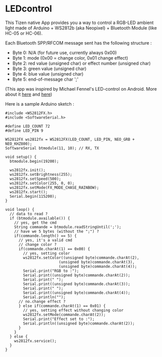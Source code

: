 # LEDcontrol
This Tizen native App provides you a way to control a RGB-LED ambient light made of Arduino + WS2812b (aka Neopixel) + Bluetooth Module (like HC-05 or HC-06).

Each Bluetooth SPP/RFCOM message sent has the following structure :

- Byte 0: N/A (for future use, currently always 0x00)
- Byte 1: mode (0x00 = change color, 0x01 change effect)
- Byte 2: red value (unsigned char) or effect number (unsigned char)
- Byte 3: green value (unsigned char)
- Byte 4: blue value (unsigned char)
- Byte 5: end-of-message char ';'

(This app was inspired by Michael Fennel's LED-control on Android. More about it [here](https://github.com/fennel-labs/LED-control) and [here](https://play.google.com/store/apps/details?id=com.fennel.ledcontrol))

Here is a sample Arduino sketch :

```
#include <WS2812FX.h>
#include <SoftwareSerial.h>

#define LED_COUNT 72
#define LED_PIN 9

WS2812FX ws2812fx = WS2812FX(LED_COUNT, LED_PIN, NEO_GRB + NEO_KHZ800);
SoftwareSerial btmodule(11, 10); // RX, TX

void setup() {
  btmodule.begin(19200);

  ws2812fx.init();
  ws2812fx.setBrightness(255);
  ws2812fx.setSpeed(500);
  ws2812fx.setColor(255, 0, 0);
  ws2812fx.setMode(FX_MODE_CHASE_RAINBOW);
  ws2812fx.start();
  Serial.begin(115200);
}

void loop() {
  // data to read ?
  if (btmodule.available()) {
    // yes, get the cmd
    String commande = btmodule.readStringUntil(';');
    // have we 5 bytes (without the ";") ?
    if(commande.length() == 5) {
      // yes, it's a valid cmd
      // change color ?
      if(commande.charAt(1) == 0x00) {
        // yes, setting color
        ws2812fx.setColor((unsigned byte)commande.charAt(2),
                        (unsigned byte)commande.charAt(3),
                        (unsigned byte)commande.charAt(4));
        Serial.print("RGB to :");
        Serial.print((unsigned byte)commande.charAt(2));
        Serial.print(" ");
        Serial.print((unsigned byte)commande.charAt(3));
        Serial.print(" ");
        Serial.print((unsigned byte)commande.charAt(4));
        Serial.println("");
      // no.change effect ?
      } else if(commande.charAt(1) == 0x01) {
        // yes, setting effect without changing color
        ws2812fx.setMode(commande.charAt(2));
        Serial.print("Effect set to :");
        Serial.println((unsigned byte)commande.charAt(2));
      }
    }
  } else {
    ws2812fx.service();
  }
}
```

